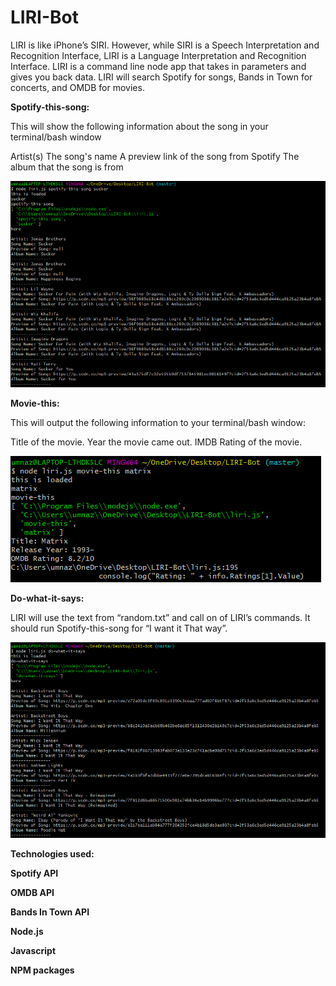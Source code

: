 # LIRI-Bot

LIRI is like iPhone’s SIRI. However, while SIRI is a Speech Interpretation and Recognition Interface, LIRI is a Language Interpretation and Recognition Interface. LIRI is a command line node app that takes in parameters and gives you back data.
LIRI will search Spotify for songs, Bands in Town for concerts, and OMDB for movies.

**Spotify-this-song:**

This will show the following information about the song in your terminal/bash window

Artist(s)
The song's name
A preview link of the song from Spotify
The album that the song is from

 ![Spotify-this-song!](/images/spotify-this.PNG "Spotify-this-song")
 
 
 
 **Movie-this:**
 
 This will output the following information to your terminal/bash window:

Title of the movie.
Year the movie came out.
IMDB Rating of the movie.
 
 ![Movie-this](/images/movie-this.PNG)
 
 **Do-what-it-says:**
 
 LIRI will use the text from “random.txt” and call on of LIRI’s commands. It should run Spotify-this-song for “I want it That way”.
 
![Do-what-it-says](/images/do-what-it-says.PNG)


**Technologies used:**  

**Spotify API**  

**OMDB API**   

**Bands In Town API**   

**Node.js**   

**Javascript**  

**NPM packages** 
